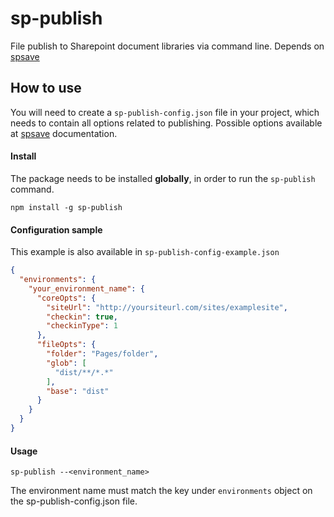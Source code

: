 # sp-publish

File publish to Sharepoint document libraries via command line. Depends on [spsave](https://github.com/s-KaiNet/spsave)

## How to use

You will need to create a `sp-publish-config.json` file in your project, which needs to contain all options related to publishing. Possible options available at [spsave](https://github.com/s-KaiNet/spsave) documentation.

#### Install

The package needs to be installed **globally**, in order to run the `sp-publish` command.

    npm install -g sp-publish

#### Configuration sample

This example is also available in `sp-publish-config-example.json`

```json
{
  "environments": {
    "your_environment_name": {
      "coreOpts": {
        "siteUrl": "http://yoursiteurl.com/sites/examplesite",
        "checkin": true,
        "checkinType": 1
      },
      "fileOpts": {
        "folder": "Pages/folder",
        "glob": [
          "dist/**/*.*"
        ],
        "base": "dist"
      }
    }
  }
}
```

#### Usage

    sp-publish --<environment_name>

The environment name must match the key under `environments` object on the sp-publish-config.json file.
